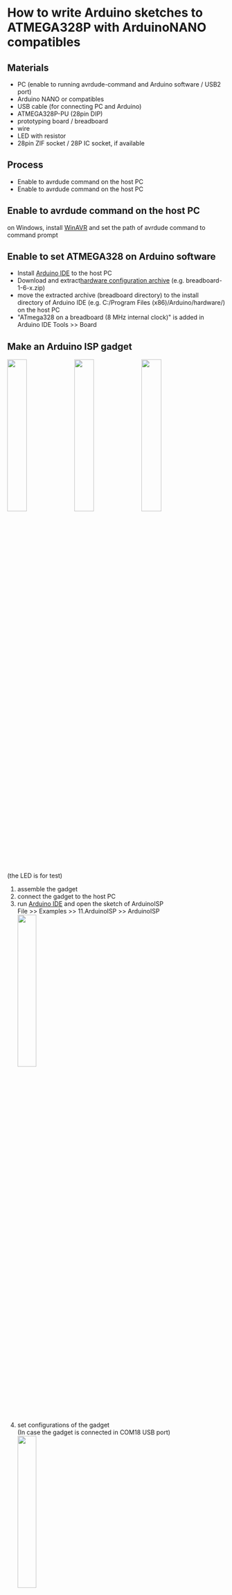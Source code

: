 <h1>How to write Arduino sketches to ATMEGA328P with ArduinoNANO compatibles</h1>

<h2>Materials</h2>
<ul>
         <li>PC (enable to running avrdude-command and Arduino software / USB2 port)</li>
         <li>Arduino NANO or compatibles</li>
         <li>USB cable (for connecting PC and Arduino)</li>
         <li>ATMEGA328P-PU (28pin DIP)</li>
         <li>prototyping board / breadboard</li>
         <li>wire</li>
         <li>LED with resistor</li>
         <li>28pin ZIF socket / 28P IC socket, if available</li>
</ul>

<h2>Process</h2>
<ul>
         <li>Enable to avrdude command on the host PC</li>
         <li>Enable to avrdude command on the host PC</li>
</ul>

<h2>Enable to avrdude command on the host PC</h2>
<p>on Windows, install <a href="http://winavr.sourceforge.net/" target="_blank">WinAVR</a> and set the path of avrdude command to command prompt</p>

<h2>Enable to set ATMEGA328 on Arduino software</h2>
<ul>
         <li>Install <a href="https://www.arduino.cc/en/main/software" target="_blank">Arduino IDE</a> to the host PC</li>
         <li>Download and extract<a href="https://www.arduino.cc/en/Tutorial/ArduinoToBreadboard" target="_blank">hardware configuration archive</a> (e.g. breadboard-1-6-x.zip)</li>
         <li>move the extracted archive (breadboard directory) to the install directory of Arduino IDE
                  (e.g. C:/Program Files (x86)/Arduino/hardware/) on the host PC</li>
         <li>"ATmega328 on a breadboard (8 MHz internal clock)" is added in Arduino IDE Tools >> Board</li>
</ul>

<h2>Make an Arduino ISP gadget</h2>
<img src="./img_nanowriter/writer_diagram.png" width="30%">
<img src="./img_nanowriter/writer_parts.jpg" width="30%">
<img src="./img_nanowriter/writer.jpg" width="30%">
<p>(the LED is for test)</p>
<ol>
         <li>assemble the gadget</li>
         <li>connect the gadget to the host PC
         <li>run <a href="https://www.arduino.cc/en/main/software" target="_blank">Arduino IDE</a> 
                  and open the sketch of ArduinoISP<br>
                  File >> Examples >> 11.ArduinoISP >> ArduinoISP<br>
                  <img src="./img_nanowriter/arduinoisp_load.png" width="30%"></li>
         <li>set configurations of the gadget<br>(In case the gadget is connected in COM18 USB port)<br>
                  <img src="./img_nanowriter/arduinoisp_set.png" width="30%"></li>
         <li>write the sketch of ArduinoISP<br>Sketch >> Upload</li>
</ol>

<h2>Set fuse bytes of the ATMEGA328P</h2>
<p>In case the Arduino ISP gadget is connected in COM18 USB port</p>
<ol>
         <li>check the default setting<br># avrdude -c arduino -p m328p -P COM18 -b 19200 -v</li>
<pre>
c:\>avrdude -c arduino -p m328p -P COM18 -b 19200 -v

avrdude: Version 5.10, compiled on Jan 19 2010 at 10:45:23
         Copyright (c) 2000-2005 Brian Dean, http://www.bdmicro.com/
         Copyright (c) 2007-2009 Joerg Wunsch

         System wide configuration file is "C:\WinAVR-20100110\bin\avrdude.conf"


         Using Port                    : COM18
         Using Programmer              : arduino
         Overriding Baud Rate          : 19200
         AVR Part                      : ATMEGA328P
         Chip Erase delay              : 9000 us
         PAGEL                         : PD7
         BS2                           : PC2
         RESET disposition             : dedicated
         RETRY pulse                   : SCK
         serial program mode           : yes
         parallel program mode         : yes
         Timeout                       : 200
         StabDelay                     : 100
         CmdexeDelay                   : 25
         SyncLoops                     : 32
         ByteDelay                     : 0
         PollIndex                     : 3
         PollValue                     : 0x53
         Memory Detail                 :

                                  Block Poll               Page      Polled
           Memory Type Mode Delay Size  Indx Paged  Size   Size #Pages MinW  MaxW   ReadBack

           ----------- ---- ----- ----- ---- ------ ------ ---- ------ ----- ----- ---------

           eeprom        65     5     4    0 no       1024    4      0  3600  3600 0xff 0xff
           flash         65     6   128    0 yes     32768  128    256  4500  4500 0xff 0xff
           lfuse          0     0     0    0 no          1    0      0  4500  4500 0x00 0x00
           hfuse          0     0     0    0 no          1    0      0  4500  4500 0x00 0x00
           efuse          0     0     0    0 no          1    0      0  4500  4500 0x00 0x00
           lock           0     0     0    0 no          1    0      0  4500  4500 0x00 0x00
           calibration    0     0     0    0 no          1    0      0     0     0 0x00 0x00
           signature      0     0     0    0 no          3    0      0     0     0 0x00 0x00


         Programmer Type : Arduino
         Description     : Arduino
         Hardware Version: 2
         Firmware Version: 1.18
         Topcard         : Unknown
         Vtarget         : 0.0 V
         Varef           : 0.0 V
         Oscillator      : Off
         SCK period      : 0.1 us

avrdude: AVR device initialized and ready to accept instructions

Reading | ################################################## | 100% 0.01s

avrdude: Device signature = 0x1e950f
avrdude: safemode: lfuse reads as 62
avrdude: safemode: hfuse reads as D9
avrdude: safemode: efuse reads as 7

avrdude: safemode: lfuse reads as 62
avrdude: safemode: hfuse reads as D9
avrdude: safemode: efuse reads as 7
avrdude: safemode: Fuses OK

avrdude done.  Thank you.
</pre>

<li>set fuse bytes<br>
         # avrdude -c arduino -p m328p -P COM18 -b 19200 -U lfuse:w:0xe2:m -U hfuse:w:0xd9:m -U efuse:w:0x7:m</li>
<pre>
c:\>avrdude -c arduino -p m328p -P COM18 -b 19200 -U lfuse:w:0xe2:m -U hfuse:w:0xd9:m -U efuse:w:0x7:m

avrdude: AVR device initialized and ready to accept instructions

Reading | ################################################## | 100% 0.01s

avrdude: Device signature = 0x1e950f
avrdude: reading input file "0xe2"
avrdude: writing lfuse (1 bytes):

Writing | ################################################## | 100% 0.03s

avrdude: 1 bytes of lfuse written
avrdude: verifying lfuse memory against 0xe2:
avrdude: load data lfuse data from input file 0xe2:
avrdude: input file 0xe2 contains 1 bytes
avrdude: reading on-chip lfuse data:

Reading | ################################################## | 100% 0.01s

avrdude: verifying ...
avrdude: 1 bytes of lfuse verified

avrdude: safemode: Fuses OK

avrdude done.  Thank you.
</pre>
</ol>

<h2>Write a bootloader to the ATMEGA328P</h2>
<p>Tool >> Burn Bootloader</p>

<h2>Write an Arduino sketch to the ATMEGA328P</h2>
<p><img src="./img_nanowriter/sketch_set.png" width="30%"></p>
<p>Sketch >> Upload Using Programmer</p>
